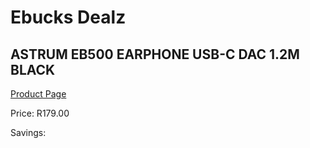
# Ebucks Dealz
## ASTRUM EB500 EARPHONE USB-C DAC 1.2M BLACK
[Product Page](https://www.ebucks.com/web/shop/productSelected.do?prodId=1227725489&catId=1207273786)

Price: R179.00

Savings: 


	